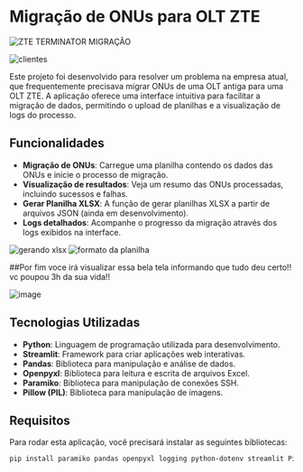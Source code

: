 # Migração de ONUs para OLT ZTE
![ZTE TERMINATOR MIGRAÇÃO](https://github.com/user-attachments/assets/e97ad29d-3f5a-41c0-8a0e-a3e57b265b4a)

![clientes](https://github.com/user-attachments/assets/9c50099b-b207-4597-8faa-75b351648a73)



Este projeto foi desenvolvido para resolver um problema na empresa atual, que frequentemente precisava migrar ONUs de uma OLT antiga para uma OLT ZTE. A aplicação oferece uma interface intuitiva para facilitar a migração de dados, permitindo o upload de planilhas e a visualização de logs do processo.

## Funcionalidades

- **Migração de ONUs**: Carregue uma planilha contendo os dados das ONUs e inicie o processo de migração.
- **Visualização de resultados**: Veja um resumo das ONUs processadas, incluindo sucessos e falhas.
- **Gerar Planilha XLSX**: A função de gerar planilhas XLSX a partir de arquivos JSON (ainda em desenvolvimento).
- **Logs detalhados**: Acompanhe o progresso da migração através dos logs exibidos na interface.

 ![gerando xlsx](https://github.com/user-attachments/assets/e6b4ebbc-2f8d-4e42-b5c2-fe3fdb70fd45)
 ![formato da planilha](https://github.com/user-attachments/assets/5db75ebe-ece5-447c-92a2-7fb43fad7704)

##Por fim voce irá visualizar essa bela tela informando que tudo deu certo!! vc poupou 3h da sua vida!!

![image](https://github.com/user-attachments/assets/50072a9c-4d2f-42df-a66c-7055d09e1af8)



## Tecnologias Utilizadas

- **Python**: Linguagem de programação utilizada para desenvolvimento.
- **Streamlit**: Framework para criar aplicações web interativas.
- **Pandas**: Biblioteca para manipulação e análise de dados.
- **Openpyxl**: Biblioteca para leitura e escrita de arquivos Excel.
- **Paramiko**: Biblioteca para manipulação de conexões SSH.
- **Pillow (PIL)**: Biblioteca para manipulação de imagens.

## Requisitos

Para rodar esta aplicação, você precisará instalar as seguintes bibliotecas:

```bash
pip install paramiko pandas openpyxl logging python-dotenv streamlit Pillow

